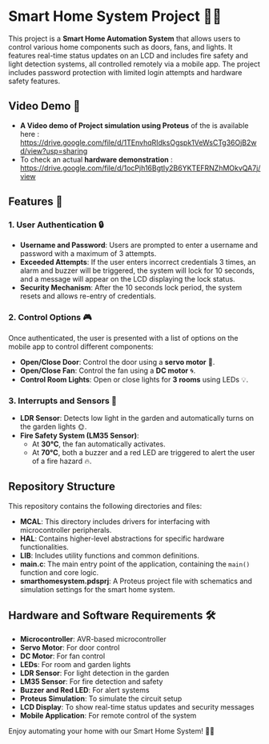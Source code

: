 # Smart Home System Project 🏡✨

This project is a **Smart Home Automation System** that allows users to control various home components such as doors, fans, and lights. It features real-time status updates on an LCD and includes fire safety and light detection systems, all controlled remotely via a mobile app. The project includes password protection with limited login attempts and hardware safety features.


## Video Demo 🎥
- **A Video demo of Project simulation using Proteus** of the  is available here : https://drive.google.com/file/d/1TEnvhqRIdksOgspk1VeWsCTg36OjB2wd/view?usp=sharing
- To check an actual **hardware demonstration** : https://drive.google.com/file/d/1ocPjh16BgtIy2B6YKTEFRNZhMOkvQA7j/view


## Features 🌟

### 1. **User Authentication 🔒**
- **Username and Password**: Users are prompted to enter a username and password with a maximum of 3 attempts.
- **Exceeded Attempts**: If the user enters incorrect credentials 3 times, an alarm and buzzer will be triggered, the system will lock for 10 seconds, and a message will appear on the LCD displaying the lock status.
- **Security Mechanism**: After the 10 seconds lock period, the system resets and allows re-entry of credentials.

### 2. **Control Options 🎮**
Once authenticated, the user is presented with a list of options on the mobile app to control different components:

- **Open/Close Door**: Control the door using a **servo motor** 🚪.
- **Open/Close Fan**: Control the fan using a **DC motor** 🌀.
- **Control Room Lights**: Open or close lights for **3 rooms** using LEDs 💡.

### 3. **Interrupts and Sensors 🚨**
- **LDR Sensor**: Detects low light in the garden and automatically turns on the garden lights 🌞.
- **Fire Safety System (LM35 Sensor)**:
  - At **30°C**, the fan automatically activates.
  - At **70°C**, both a buzzer and a red LED are triggered to alert the user of a fire hazard 🔥.
 
## Repository Structure

This repository contains the following directories and files:

- **MCAL**: This directory includes drivers for interfacing with microcontroller peripherals.
- **HAL**: Contains higher-level abstractions for specific hardware functionalities.
- **LIB**: Includes utility functions and common definitions.
- **main.c**: The main entry point of the application, containing the `main()` function and core logic.
- **smarthomesystem.pdsprj**: A Proteus project file with schematics and simulation settings for the smart home system.


## Hardware and Software Requirements 🛠️
- **Microcontroller**: AVR-based microcontroller
- **Servo Motor**: For door control
- **DC Motor**: For fan control
- **LEDs**: For room and garden lights
- **LDR Sensor**: For light detection in the garden
- **LM35 Sensor**: For fire detection and safety
- **Buzzer and Red LED**: For alert systems
- **Proteus Simulation**: To simulate the circuit setup
- **LCD Display**: To show real-time status updates and security messages
- **Mobile Application**: For remote control of the system


Enjoy automating your home with our Smart Home System! 🏡🔧
